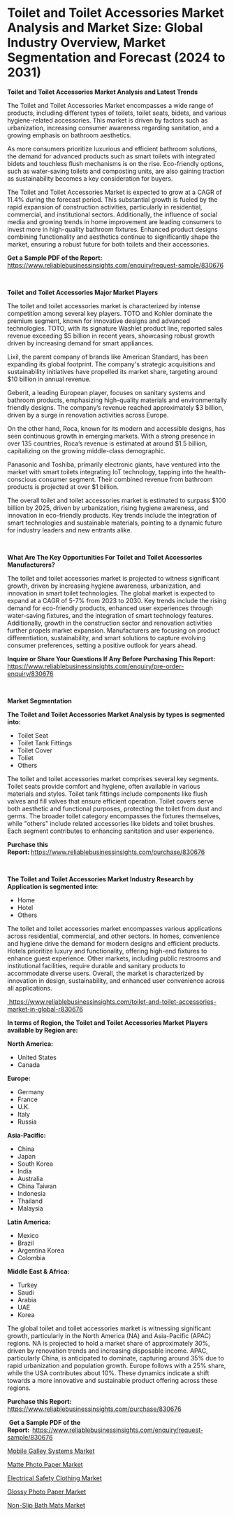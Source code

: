 <p><h1>Toilet and Toilet Accessories Market Analysis and Market Size: Global Industry Overview, Market Segmentation and Forecast (2024 to 2031)</h1></p><p><strong>Toilet and Toilet Accessories Market Analysis and Latest Trends</strong></p>
<p><p>The Toilet and Toilet Accessories Market encompasses a wide range of products, including different types of toilets, toilet seats, bidets, and various hygiene-related accessories. This market is driven by factors such as urbanization, increasing consumer awareness regarding sanitation, and a growing emphasis on bathroom aesthetics. </p><p>As more consumers prioritize luxurious and efficient bathroom solutions, the demand for advanced products such as smart toilets with integrated bidets and touchless flush mechanisms is on the rise. Eco-friendly options, such as water-saving toilets and composting units, are also gaining traction as sustainability becomes a key consideration for buyers. </p><p>The Toilet and Toilet Accessories Market is expected to grow at a CAGR of 11.4% during the forecast period. This substantial growth is fueled by the rapid expansion of construction activities, particularly in residential, commercial, and institutional sectors. Additionally, the influence of social media and growing trends in home improvement are leading consumers to invest more in high-quality bathroom fixtures. Enhanced product designs combining functionality and aesthetics continue to significantly shape the market, ensuring a robust future for both toilets and their accessories.</p></p>
<p><strong>Get a Sample PDF of the Report:&nbsp;</strong> <a href="https://www.reliablebusinessinsights.com/enquiry/request-sample/830676?utm_campaign=63&utm_medium=2&utm_source=Github&utm_content=ia&utm_term=18122024&utm_id=toilet-and-toilet-accessories">https://www.reliablebusinessinsights.com/enquiry/request-sample/830676</a></p>
<p>&nbsp;</p>
<p><strong>Toilet and Toilet Accessories Major Market Players</strong></p>
<p><p>The toilet and toilet accessories market is characterized by intense competition among several key players. TOTO and Kohler dominate the premium segment, known for innovative designs and advanced technologies. TOTO, with its signature Washlet product line, reported sales revenue exceeding $5 billion in recent years, showcasing robust growth driven by increasing demand for smart appliances.</p><p>Lixil, the parent company of brands like American Standard, has been expanding its global footprint. The company's strategic acquisitions and sustainability initiatives have propelled its market share, targeting around $10 billion in annual revenue.</p><p>Geberit, a leading European player, focuses on sanitary systems and bathroom products, emphasizing high-quality materials and environmentally friendly designs. The company’s revenue reached approximately $3 billion, driven by a surge in renovation activities across Europe.</p><p>On the other hand, Roca, known for its modern and accessible designs, has seen continuous growth in emerging markets. With a strong presence in over 135 countries, Roca’s revenue is estimated at around $1.5 billion, capitalizing on the growing middle-class demographic.</p><p>Panasonic and Toshiba, primarily electronic giants, have ventured into the market with smart toilets integrating IoT technology, tapping into the health-conscious consumer segment. Their combined revenue from bathroom products is projected at over $1 billion.</p><p>The overall toilet and toilet accessories market is estimated to surpass $100 billion by 2025, driven by urbanization, rising hygiene awareness, and innovation in eco-friendly products. Key trends include the integration of smart technologies and sustainable materials, pointing to a dynamic future for industry leaders and new entrants alike.</p></p>
<p>&nbsp;</p>
<p><strong>What Are The Key Opportunities For Toilet and Toilet Accessories Manufacturers?</strong></p>
<p><p>The toilet and toilet accessories market is projected to witness significant growth, driven by increasing hygiene awareness, urbanization, and innovation in smart toilet technologies. The global market is expected to expand at a CAGR of 5-7% from 2023 to 2030. Key trends include the rising demand for eco-friendly products, enhanced user experiences through water-saving fixtures, and the integration of smart technology features. Additionally, growth in the construction sector and renovation activities further propels market expansion. Manufacturers are focusing on product differentiation, sustainability, and smart solutions to capture evolving consumer preferences, setting a positive outlook for years ahead.</p></p>
<p><strong>Inquire or Share Your Questions If Any Before Purchasing This Report:</strong> <a href="https://www.reliablebusinessinsights.com/enquiry/pre-order-enquiry/830676?utm_campaign=63&utm_medium=2&utm_source=Github&utm_content=ia&utm_term=18122024&utm_id=toilet-and-toilet-accessories">https://www.reliablebusinessinsights.com/enquiry/pre-order-enquiry/830676</a></p>
<p>&nbsp;</p>
<p><strong>Market Segmentation</strong></p>
<p><strong>The Toilet and Toilet Accessories Market Analysis by types is segmented into:</strong></p>
<p><ul><li>Toilet Seat</li><li>Toilet Tank Fittings</li><li>Toilet Cover</li><li>Toliet</li><li>Others</li></ul></p>
<p><p>The toilet and toilet accessories market comprises several key segments. Toilet seats provide comfort and hygiene, often available in various materials and styles. Toilet tank fittings include components like flush valves and fill valves that ensure efficient operation. Toilet covers serve both aesthetic and functional purposes, protecting the toilet from dust and germs. The broader toilet category encompasses the fixtures themselves, while "others" include related accessories like bidets and toilet brushes. Each segment contributes to enhancing sanitation and user experience.</p></p>
<p><strong>Purchase this Report:&nbsp;</strong><a href="https://www.reliablebusinessinsights.com/purchase/830676?utm_campaign=63&utm_medium=2&utm_source=Github&utm_content=ia&utm_term=18122024&utm_id=toilet-and-toilet-accessories">https://www.reliablebusinessinsights.com/purchase/830676</a></p>
<p>&nbsp;</p>
<p><strong>The Toilet and Toilet Accessories Market Industry Research by Application is segmented into:</strong></p>
<p><ul><li>Home</li><li>Hotel</li><li>Others</li></ul></p>
<p><p>The toilet and toilet accessories market encompasses various applications across residential, commercial, and other sectors. In homes, convenience and hygiene drive the demand for modern designs and efficient products. Hotels prioritize luxury and functionality, offering high-end fixtures to enhance guest experience. Other markets, including public restrooms and institutional facilities, require durable and sanitary products to accommodate diverse users. Overall, the market is characterized by innovation in design, sustainability, and enhanced user convenience across all applications.</p></p>
<p><a href="https://www.reliablebusinessinsights.com/toilet-and-toilet-accessories-market-in-global-r830676?utm_campaign=63&utm_medium=2&utm_source=Github&utm_content=ia&utm_term=18122024&utm_id=toilet-and-toilet-accessories">&nbsp;https://www.reliablebusinessinsights.com/toilet-and-toilet-accessories-market-in-global-r830676</a></p>
<p><strong>In terms of Region, the Toilet and Toilet Accessories Market Players available by Region are:</strong></p>
<p>
    <p> <strong> North America: </strong>
        <ul>
            <li>United States</li>
            <li>Canada</li>
        </ul>
        </p> 
    <p> <strong> Europe: </strong>
        <ul>
            <li>Germany</li>
            <li>France</li>
            <li>U.K.</li>
            <li>Italy</li>
            <li>Russia</li>
        </ul>
        </p> 
    <p> <strong> Asia-Pacific: </strong>
        <ul>
            <li>China</li>
            <li>Japan</li>
            <li>South Korea</li>
            <li>India</li>
            <li>Australia</li>
            <li>China Taiwan</li>
            <li>Indonesia</li>
            <li>Thailand</li>
            <li>Malaysia</li>
        </ul>
        </p> 
    <p> <strong> Latin America: </strong>
        <ul>
            <li>Mexico</li>
            <li>Brazil</li>
            <li>Argentina Korea</li>
            <li>Colombia</li>
        </ul>
        </p> 
    <p> <strong> Middle East & Africa: </strong>
        <ul>
            <li>Turkey</li>
            <li>Saudi</li>
            <li>Arabia</li>
            <li>UAE</li>
            <li>Korea</li>
        </ul>
    </p>
    </p>
<p><p>The global toilet and toilet accessories market is witnessing significant growth, particularly in the North America (NA) and Asia-Pacific (APAC) regions. NA is projected to hold a market share of approximately 30%, driven by renovation trends and increasing disposable income. APAC, particularly China, is anticipated to dominate, capturing around 35% due to rapid urbanization and population growth. Europe follows with a 25% share, while the USA contributes about 10%. These dynamics indicate a shift towards a more innovative and sustainable product offering across these regions.</p></p>
<p><strong>Purchase this Report: </strong><a href="https://www.reliablebusinessinsights.com/purchase/830676?utm_campaign=63&utm_medium=2&utm_source=Github&utm_content=ia&utm_term=18122024&utm_id=toilet-and-toilet-accessories">https://www.reliablebusinessinsights.com/purchase/830676</a></p>
<p>&nbsp;<strong>Get a Sample PDF of the Report:&nbsp;&nbsp;</strong><a href="https://www.reliablebusinessinsights.com/enquiry/request-sample/830676?utm_campaign=63&utm_medium=2&utm_source=Github&utm_content=ia&utm_term=18122024&utm_id=toilet-and-toilet-accessories">https://www.reliablebusinessinsights.com/enquiry/request-sample/830676</a></p>
<p><strong></strong></p>
<p><p><a href="https://github.com/WashimHussain441/Market-Research-Report-List-1/blob/main/mobile-galley-systems-market.md?utm_campaign=63&utm_medium=2&utm_source=Github&utm_content=ia&utm_term=18122024&utm_id=toilet-and-toilet-accessories">Mobile Galley Systems Market</a></p><p><a href="https://www.linkedin.com/pulse/comprehensive-analysis-matte-photo-paper-market-20242031-growth-qenke?utm_campaign=63&utm_medium=2&utm_source=Github&utm_content=ia&utm_term=18122024&utm_id=toilet-and-toilet-accessories">Matte Photo Paper Market</a></p><p><a href="https://www.linkedin.com/pulse/insights-electrical-safety-clothing-market-analysis-growth-l9uye?utm_campaign=63&utm_medium=2&utm_source=Github&utm_content=ia&utm_term=18122024&utm_id=toilet-and-toilet-accessories">Electrical Safety Clothing Market</a></p><p><a href="https://www.linkedin.com/pulse/market-dynamics-projected-growth-glossy-photo-paper-cagr-luwhe?utm_campaign=63&utm_medium=2&utm_source=Github&utm_content=ia&utm_term=18122024&utm_id=toilet-and-toilet-accessories">Glossy Photo Paper Market</a></p><p><a href="https://github.com/SanjidaMahmud54/Market-Research-Report-List-1/blob/main/non-slip-bath-mats-market.md?utm_campaign=63&utm_medium=2&utm_source=Github&utm_content=ia&utm_term=18122024&utm_id=toilet-and-toilet-accessories">Non-Slip Bath Mats Market</a></p></p>